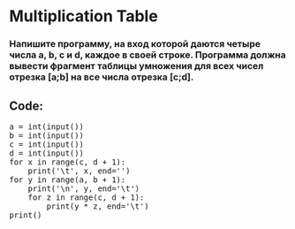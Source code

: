 # Multiplication Table

### Напишите программу, на вход которой даются четыре числа a, b, c и d, каждое в своей строке. Программа должна вывести фрагмент таблицы умножения для всех чисел отрезка [a;b] на все числа отрезка [c;d].

## Code:

<pre>
a = int(input())
b = int(input())
c = int(input())
d = int(input())
for x in range(c, d + 1):
    print('\t', x, end='')
for y in range(a, b + 1):
    print('\n', y, end='\t')
    for z in range(c, d + 1):
        print(y * z, end='\t')
print()
